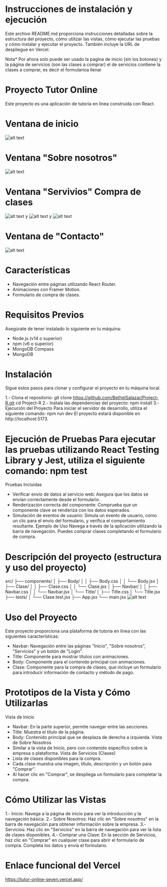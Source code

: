 # Instrucciones de instalación y ejecución

Este archivo README.md proporciona instrucciones detalladas sobre la estructura del proyecto, cómo utilizar las vistas, cómo ejecutar las pruebas y cómo instalar y ejecutar el proyecto. También incluye la URL de despliegue en Vercel.

Nota* Por ahora solo puede ser usado la pagina de inicio (sin los botones) y la página de servicios (son las clases a comprar) el de servicios contiene la clases a comprar, es decir el formularioa llenar

# Proyecto Tutor Online
Este proyecto es una aplicación de tutoría en línea construida con React.
# Ventana de inicio
![alt text](image-1.png)
# Ventana "Sobre nosotros"
![alt text](image-2.png)
# Ventana "Servivios" Compra de clases
![alt text](image-3.png)
y
![alt text](image-4.png)
y
![alt text](image-5.png)
# Ventana de "Contacto"
![alt text](image-6.png)


# Características
- Navegación entre páginas utilizando React Router.
- Animaciones con Framer Motion.
- Formulario de compra de clases.

# Requisitos Previos
Asegúrate de tener instalado lo siguiente en tu máquina:
- Node.js (v14 o superior)
- npm (v6 o superior)
- MongoDB Compass
- MongoDB

# Instalación
Sigue estos pasos para clonar y configurar el proyecto en tu máquina local.

1.- Clona el repositorio:
git clone https://github.com/BethelSalazar/Project-R.git
cd Project-R
2.- Instala las dependencias del proyecto: npm install
3.- Ejecución del Proyecto Para iniciar el servidor de desarrollo, utiliza el siguiente comando: npm run dev El proyecto estará disponible en http://localhost:5173.

# Ejecución de Pruebas Para ejecutar las pruebas utilizando React Testing Library y Jest, utiliza el siguiente comando: npm test
Pruebas Incluidas
- Verificar envío de datos al servicio web: Asegura que los datos se envían correctamente desde el formulario.
- Renderización correcta del componente: Comprueba que un componente clave se renderiza con los datos esperados.
- Simulación de eventos de usuario: Simula un evento de usuario, como un clic para el envío del formulario, y verifica el comportamiento resultante. Ejemplo de Uso Navega a través de la aplicación utilizando la barra de navegación. Puedes comprar clases completando el formulario de compra.

# Descripción del proyecto (estructura y uso del proyecto)
src/
├── components/
│   ├── Body/
│   │   ├── Body.css
│   │   └── Body.jsx
│   ├── Clase/
│   │   ├── Clase.css
│   │   └── Clase.jsx
│   ├── Navbar/
│   │   ├── Navbar.css
│   │   └── Navbar.jsx
│   └── Title/
│       ├── Title.css
│       └── Title.jsx
├── tests/
│   └── Clase.test.jsx
├── App.jsx
└── main.jsx
![alt text](image-7.png)
# Uso del Proyecto
Este proyecto proporciona una plataforma de tutoría en línea con las siguientes características:

- Navbar: Navegación entre las páginas "Inicio", "Sobre nosotros", "Servicios" y un botón de "Login".
- Title: Componente para mostrar títulos con animaciones.
- Body: Componente para el contenido principal con animaciones.
- Clase: Componente para la compra de clases, que incluye un formulario para introducir información de contacto y método de pago.

# Prototipos de la Vista y Cómo Utilizarlas 
Vista de Inicio 
- Navbar: En la parte superior, permite navegar entre las secciones. 
- Title: Muestra el título de la página. 
- Body: Contenido principal que se desplaza de derecha a izquierda. Vista de Sobre Nosotros 
- Similar a la vista de Inicio, pero con contenido específico sobre la empresa o plataforma. 
Vista de Servicios (Clases) 
- Lista de clases disponibles para la compra. 
- Cada clase muestra una imagen, título, descripción y un botón para "Comprar".
- Al hacer clic en "Comprar", se despliega un formulario para completar la compra.

# Cómo Utilizar las Vistas
1.- Inicio: Navega a la página de inicio para ver la introducción y la navegación básica. 
2.- Sobre Nosotros: Haz clic en "Sobre nosotros" en la barra de navegación para obtener información sobre la empresa. 
3.- Servicios: Haz clic en "Servicios" en la barra de navegación para ver la lista de clases disponibles. 
4.- Comprar una Clase: En la sección de Servicios, haz clic en "Comprar" en cualquier clase para abrir el formulario de compra. Completa los datos y envía el formulario.


# Enlace funcional del Vercel
https://tutor-online-seven.vercel.app/

